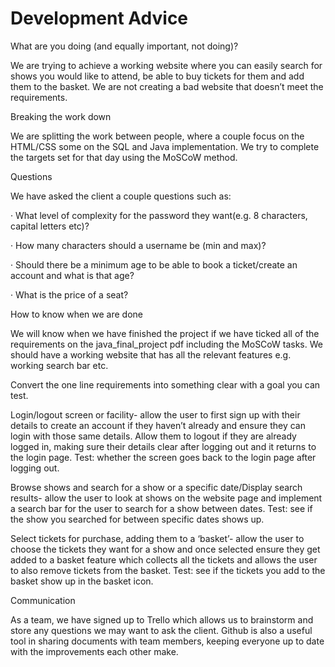 # Development Advice

What are you doing (and equally important, not doing)?

We are trying to achieve a working website where you can easily search for shows you would like to attend, be able to buy tickets for them and add them to the basket. We are not creating a bad website that doesn’t meet the requirements.

Breaking the work down

We are splitting the work between people, where a couple focus on the HTML/CSS some on the SQL and Java implementation. We try to complete the targets set for that day using the MoSCoW method.

Questions

We have asked the client a couple questions such as:

· What level of complexity for the password they want(e.g. 8 characters, capital letters etc)?

· How many characters should a username be (min and max)?

· Should there be a minimum age to be able to book a ticket/create an account and what is that age?

· What is the price of a seat?

How to know when we are done

We will know when we have finished the project if we have ticked all of the requirements on the java_final_project pdf including the MoSCoW tasks. We should have a working website that has all the relevant features e.g. working search bar etc.

Convert the one line requirements into something clear with a goal you can test.

Login/logout screen or facility- allow the user to first sign up with their details to create an account if they haven’t already and ensure they can login with those same details. Allow them to logout if they are already logged in, making sure their details clear after logging out and it returns to the login page. Test: whether the screen goes back to the login page after logging out.

Browse shows and search for a show or a specific date/Display search results- allow the user to look at shows on the website page and implement a search bar for the user to search for a show between dates. Test: see if the show you searched for between specific dates shows up.

Select tickets for purchase, adding them to a ‘basket’- allow the user to choose the tickets they want for a show and once selected ensure they get added to a basket feature which collects all the tickets and allows the user to also remove tickets from the basket. Test: see if the tickets you add to the basket show up in the basket icon.

Communication

As a team, we have signed up to Trello which allows us to brainstorm and store any questions we may want to ask the client. Github is also a useful tool in sharing documents with team members, keeping everyone up to date with the improvements each other make.

